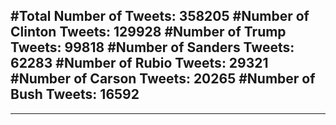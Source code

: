#Total Number of Tweets: 358205 
#Number of Clinton Tweets: 129928
#Number of Trump Tweets: 99818
#Number of Sanders Tweets: 62283
#Number of Rubio Tweets: 29321
#Number of Carson Tweets: 20265
#Number of Bush Tweets: 16592
---
---
